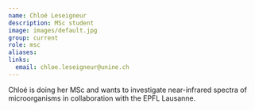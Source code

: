 ```yaml
---
name: Chloé Leseigneur
description: MSc student
image: images/default.jpg
group: current
role: msc
aliases:
links:
  email: chloe.leseigneur@unine.ch 
---
```


Chloé is doing her MSc and wants to investigate near-infrared spectra of microorganisms in collaboration with the EPFL Lausanne.